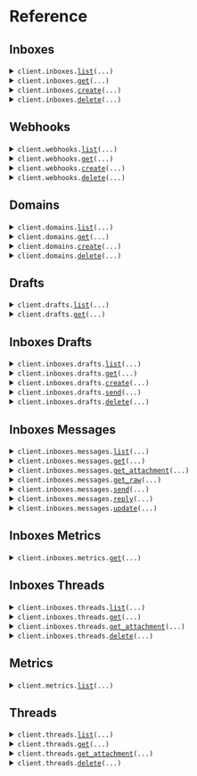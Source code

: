 # Reference
## Inboxes
<details><summary><code>client.inboxes.<a href="src/agentmail/inboxes/client.py">list</a>(...)</code></summary>
<dl>
<dd>

#### 🔌 Usage

<dl>
<dd>

<dl>
<dd>

```python
from agentmail import AgentMail

client = AgentMail(
    api_key="YOUR_API_KEY",
)
response = client.inboxes.list()
for item in response:
    yield item
# alternatively, you can paginate page-by-page
for page in response.iter_pages():
    yield page

```
</dd>
</dl>
</dd>
</dl>

#### ⚙️ Parameters

<dl>
<dd>

<dl>
<dd>

**limit:** `typing.Optional[Limit]` 
    
</dd>
</dl>

<dl>
<dd>

**page_token:** `typing.Optional[PageToken]` 
    
</dd>
</dl>

<dl>
<dd>

**request_options:** `typing.Optional[RequestOptions]` — Request-specific configuration.
    
</dd>
</dl>
</dd>
</dl>


</dd>
</dl>
</details>

<details><summary><code>client.inboxes.<a href="src/agentmail/inboxes/client.py">get</a>(...)</code></summary>
<dl>
<dd>

#### 🔌 Usage

<dl>
<dd>

<dl>
<dd>

```python
from agentmail import AgentMail

client = AgentMail(
    api_key="YOUR_API_KEY",
)
client.inboxes.get(
    inbox_id="inbox_id",
)

```
</dd>
</dl>
</dd>
</dl>

#### ⚙️ Parameters

<dl>
<dd>

<dl>
<dd>

**inbox_id:** `InboxId` 
    
</dd>
</dl>

<dl>
<dd>

**request_options:** `typing.Optional[RequestOptions]` — Request-specific configuration.
    
</dd>
</dl>
</dd>
</dl>


</dd>
</dl>
</details>

<details><summary><code>client.inboxes.<a href="src/agentmail/inboxes/client.py">create</a>(...)</code></summary>
<dl>
<dd>

#### 🔌 Usage

<dl>
<dd>

<dl>
<dd>

```python
from agentmail import AgentMail

client = AgentMail(
    api_key="YOUR_API_KEY",
)
client.inboxes.create()

```
</dd>
</dl>
</dd>
</dl>

#### ⚙️ Parameters

<dl>
<dd>

<dl>
<dd>

**username:** `typing.Optional[str]` — Username of address. Randomly generated if not specified.
    
</dd>
</dl>

<dl>
<dd>

**domain:** `typing.Optional[str]` — Domain of address. Must be verified domain. Defaults to `agentmail.to`.
    
</dd>
</dl>

<dl>
<dd>

**display_name:** `typing.Optional[str]` — Display name: `Display Name <username@domain.com>`. Defaults to `AgentMail`. Pass empty string to omit.
    
</dd>
</dl>

<dl>
<dd>

**client_id:** `typing.Optional[ClientId]` 
    
</dd>
</dl>

<dl>
<dd>

**request_options:** `typing.Optional[RequestOptions]` — Request-specific configuration.
    
</dd>
</dl>
</dd>
</dl>


</dd>
</dl>
</details>

<details><summary><code>client.inboxes.<a href="src/agentmail/inboxes/client.py">delete</a>(...)</code></summary>
<dl>
<dd>

#### 🔌 Usage

<dl>
<dd>

<dl>
<dd>

```python
from agentmail import AgentMail

client = AgentMail(
    api_key="YOUR_API_KEY",
)
client.inboxes.delete(
    inbox_id="inbox_id",
)

```
</dd>
</dl>
</dd>
</dl>

#### ⚙️ Parameters

<dl>
<dd>

<dl>
<dd>

**inbox_id:** `InboxId` 
    
</dd>
</dl>

<dl>
<dd>

**request_options:** `typing.Optional[RequestOptions]` — Request-specific configuration.
    
</dd>
</dl>
</dd>
</dl>


</dd>
</dl>
</details>

## Webhooks
<details><summary><code>client.webhooks.<a href="src/agentmail/webhooks/client.py">list</a>(...)</code></summary>
<dl>
<dd>

#### 🔌 Usage

<dl>
<dd>

<dl>
<dd>

```python
from agentmail import AgentMail

client = AgentMail(
    api_key="YOUR_API_KEY",
)
response = client.webhooks.list()
for item in response:
    yield item
# alternatively, you can paginate page-by-page
for page in response.iter_pages():
    yield page

```
</dd>
</dl>
</dd>
</dl>

#### ⚙️ Parameters

<dl>
<dd>

<dl>
<dd>

**limit:** `typing.Optional[Limit]` 
    
</dd>
</dl>

<dl>
<dd>

**page_token:** `typing.Optional[PageToken]` 
    
</dd>
</dl>

<dl>
<dd>

**request_options:** `typing.Optional[RequestOptions]` — Request-specific configuration.
    
</dd>
</dl>
</dd>
</dl>


</dd>
</dl>
</details>

<details><summary><code>client.webhooks.<a href="src/agentmail/webhooks/client.py">get</a>(...)</code></summary>
<dl>
<dd>

#### 🔌 Usage

<dl>
<dd>

<dl>
<dd>

```python
from agentmail import AgentMail

client = AgentMail(
    api_key="YOUR_API_KEY",
)
client.webhooks.get(
    webhook_id="webhook_id",
)

```
</dd>
</dl>
</dd>
</dl>

#### ⚙️ Parameters

<dl>
<dd>

<dl>
<dd>

**webhook_id:** `WebhookId` 
    
</dd>
</dl>

<dl>
<dd>

**request_options:** `typing.Optional[RequestOptions]` — Request-specific configuration.
    
</dd>
</dl>
</dd>
</dl>


</dd>
</dl>
</details>

<details><summary><code>client.webhooks.<a href="src/agentmail/webhooks/client.py">create</a>(...)</code></summary>
<dl>
<dd>

#### 🔌 Usage

<dl>
<dd>

<dl>
<dd>

```python
from agentmail import AgentMail

client = AgentMail(
    api_key="YOUR_API_KEY",
)
client.webhooks.create(
    url="url",
    event_types=["message.received", "message.received"],
)

```
</dd>
</dl>
</dd>
</dl>

#### ⚙️ Parameters

<dl>
<dd>

<dl>
<dd>

**url:** `Url` 
    
</dd>
</dl>

<dl>
<dd>

**event_types:** `EventTypes` 
    
</dd>
</dl>

<dl>
<dd>

**inbox_ids:** `typing.Optional[InboxIds]` 
    
</dd>
</dl>

<dl>
<dd>

**client_id:** `typing.Optional[ClientId]` 
    
</dd>
</dl>

<dl>
<dd>

**request_options:** `typing.Optional[RequestOptions]` — Request-specific configuration.
    
</dd>
</dl>
</dd>
</dl>


</dd>
</dl>
</details>

<details><summary><code>client.webhooks.<a href="src/agentmail/webhooks/client.py">delete</a>(...)</code></summary>
<dl>
<dd>

#### 🔌 Usage

<dl>
<dd>

<dl>
<dd>

```python
from agentmail import AgentMail

client = AgentMail(
    api_key="YOUR_API_KEY",
)
client.webhooks.delete(
    webhook_id="webhook_id",
)

```
</dd>
</dl>
</dd>
</dl>

#### ⚙️ Parameters

<dl>
<dd>

<dl>
<dd>

**webhook_id:** `WebhookId` 
    
</dd>
</dl>

<dl>
<dd>

**request_options:** `typing.Optional[RequestOptions]` — Request-specific configuration.
    
</dd>
</dl>
</dd>
</dl>


</dd>
</dl>
</details>

## Domains
<details><summary><code>client.domains.<a href="src/agentmail/domains/client.py">list</a>(...)</code></summary>
<dl>
<dd>

#### 🔌 Usage

<dl>
<dd>

<dl>
<dd>

```python
from agentmail import AgentMail

client = AgentMail(
    api_key="YOUR_API_KEY",
)
response = client.domains.list()
for item in response:
    yield item
# alternatively, you can paginate page-by-page
for page in response.iter_pages():
    yield page

```
</dd>
</dl>
</dd>
</dl>

#### ⚙️ Parameters

<dl>
<dd>

<dl>
<dd>

**limit:** `typing.Optional[Limit]` 
    
</dd>
</dl>

<dl>
<dd>

**page_token:** `typing.Optional[PageToken]` 
    
</dd>
</dl>

<dl>
<dd>

**request_options:** `typing.Optional[RequestOptions]` — Request-specific configuration.
    
</dd>
</dl>
</dd>
</dl>


</dd>
</dl>
</details>

<details><summary><code>client.domains.<a href="src/agentmail/domains/client.py">get</a>(...)</code></summary>
<dl>
<dd>

#### 🔌 Usage

<dl>
<dd>

<dl>
<dd>

```python
from agentmail import AgentMail

client = AgentMail(
    api_key="YOUR_API_KEY",
)
client.domains.get(
    domain="domain",
)

```
</dd>
</dl>
</dd>
</dl>

#### ⚙️ Parameters

<dl>
<dd>

<dl>
<dd>

**domain:** `DomainId` 
    
</dd>
</dl>

<dl>
<dd>

**request_options:** `typing.Optional[RequestOptions]` — Request-specific configuration.
    
</dd>
</dl>
</dd>
</dl>


</dd>
</dl>
</details>

<details><summary><code>client.domains.<a href="src/agentmail/domains/client.py">create</a>(...)</code></summary>
<dl>
<dd>

#### 🔌 Usage

<dl>
<dd>

<dl>
<dd>

```python
from agentmail import AgentMail

client = AgentMail(
    api_key="YOUR_API_KEY",
)
client.domains.create(
    domain="domain",
)

```
</dd>
</dl>
</dd>
</dl>

#### ⚙️ Parameters

<dl>
<dd>

<dl>
<dd>

**domain:** `DomainName` 
    
</dd>
</dl>

<dl>
<dd>

**feedback_enabled:** `typing.Optional[bool]` — Whether to forward bounce and complaint notifications to your domain.
    
</dd>
</dl>

<dl>
<dd>

**request_options:** `typing.Optional[RequestOptions]` — Request-specific configuration.
    
</dd>
</dl>
</dd>
</dl>


</dd>
</dl>
</details>

<details><summary><code>client.domains.<a href="src/agentmail/domains/client.py">delete</a>(...)</code></summary>
<dl>
<dd>

#### 🔌 Usage

<dl>
<dd>

<dl>
<dd>

```python
from agentmail import AgentMail

client = AgentMail(
    api_key="YOUR_API_KEY",
)
client.domains.delete(
    domain="domain",
)

```
</dd>
</dl>
</dd>
</dl>

#### ⚙️ Parameters

<dl>
<dd>

<dl>
<dd>

**domain:** `DomainId` 
    
</dd>
</dl>

<dl>
<dd>

**request_options:** `typing.Optional[RequestOptions]` — Request-specific configuration.
    
</dd>
</dl>
</dd>
</dl>


</dd>
</dl>
</details>

## Drafts
<details><summary><code>client.drafts.<a href="src/agentmail/drafts/client.py">list</a>(...)</code></summary>
<dl>
<dd>

#### 🔌 Usage

<dl>
<dd>

<dl>
<dd>

```python
from agentmail import AgentMail

client = AgentMail(
    api_key="YOUR_API_KEY",
)
response = client.drafts.list()
for item in response:
    yield item
# alternatively, you can paginate page-by-page
for page in response.iter_pages():
    yield page

```
</dd>
</dl>
</dd>
</dl>

#### ⚙️ Parameters

<dl>
<dd>

<dl>
<dd>

**limit:** `typing.Optional[Limit]` 
    
</dd>
</dl>

<dl>
<dd>

**page_token:** `typing.Optional[PageToken]` 
    
</dd>
</dl>

<dl>
<dd>

**labels:** `typing.Optional[Labels]` 
    
</dd>
</dl>

<dl>
<dd>

**before:** `typing.Optional[Before]` 
    
</dd>
</dl>

<dl>
<dd>

**after:** `typing.Optional[After]` 
    
</dd>
</dl>

<dl>
<dd>

**ascending:** `typing.Optional[Ascending]` 
    
</dd>
</dl>

<dl>
<dd>

**request_options:** `typing.Optional[RequestOptions]` — Request-specific configuration.
    
</dd>
</dl>
</dd>
</dl>


</dd>
</dl>
</details>

<details><summary><code>client.drafts.<a href="src/agentmail/drafts/client.py">get</a>(...)</code></summary>
<dl>
<dd>

#### 🔌 Usage

<dl>
<dd>

<dl>
<dd>

```python
from agentmail import AgentMail

client = AgentMail(
    api_key="YOUR_API_KEY",
)
client.drafts.get(
    draft_id="draft_id",
)

```
</dd>
</dl>
</dd>
</dl>

#### ⚙️ Parameters

<dl>
<dd>

<dl>
<dd>

**draft_id:** `DraftId` 
    
</dd>
</dl>

<dl>
<dd>

**request_options:** `typing.Optional[RequestOptions]` — Request-specific configuration.
    
</dd>
</dl>
</dd>
</dl>


</dd>
</dl>
</details>

## Inboxes Drafts
<details><summary><code>client.inboxes.drafts.<a href="src/agentmail/inboxes/drafts/client.py">list</a>(...)</code></summary>
<dl>
<dd>

#### 🔌 Usage

<dl>
<dd>

<dl>
<dd>

```python
from agentmail import AgentMail

client = AgentMail(
    api_key="YOUR_API_KEY",
)
response = client.inboxes.drafts.list(
    inbox_id="inbox_id",
)
for item in response:
    yield item
# alternatively, you can paginate page-by-page
for page in response.iter_pages():
    yield page

```
</dd>
</dl>
</dd>
</dl>

#### ⚙️ Parameters

<dl>
<dd>

<dl>
<dd>

**inbox_id:** `InboxId` 
    
</dd>
</dl>

<dl>
<dd>

**limit:** `typing.Optional[Limit]` 
    
</dd>
</dl>

<dl>
<dd>

**page_token:** `typing.Optional[PageToken]` 
    
</dd>
</dl>

<dl>
<dd>

**labels:** `typing.Optional[Labels]` 
    
</dd>
</dl>

<dl>
<dd>

**before:** `typing.Optional[Before]` 
    
</dd>
</dl>

<dl>
<dd>

**after:** `typing.Optional[After]` 
    
</dd>
</dl>

<dl>
<dd>

**ascending:** `typing.Optional[Ascending]` 
    
</dd>
</dl>

<dl>
<dd>

**request_options:** `typing.Optional[RequestOptions]` — Request-specific configuration.
    
</dd>
</dl>
</dd>
</dl>


</dd>
</dl>
</details>

<details><summary><code>client.inboxes.drafts.<a href="src/agentmail/inboxes/drafts/client.py">get</a>(...)</code></summary>
<dl>
<dd>

#### 🔌 Usage

<dl>
<dd>

<dl>
<dd>

```python
from agentmail import AgentMail

client = AgentMail(
    api_key="YOUR_API_KEY",
)
client.inboxes.drafts.get(
    inbox_id="inbox_id",
    draft_id="draft_id",
)

```
</dd>
</dl>
</dd>
</dl>

#### ⚙️ Parameters

<dl>
<dd>

<dl>
<dd>

**inbox_id:** `InboxId` 
    
</dd>
</dl>

<dl>
<dd>

**draft_id:** `DraftId` 
    
</dd>
</dl>

<dl>
<dd>

**request_options:** `typing.Optional[RequestOptions]` — Request-specific configuration.
    
</dd>
</dl>
</dd>
</dl>


</dd>
</dl>
</details>

<details><summary><code>client.inboxes.drafts.<a href="src/agentmail/inboxes/drafts/client.py">create</a>(...)</code></summary>
<dl>
<dd>

#### 🔌 Usage

<dl>
<dd>

<dl>
<dd>

```python
from agentmail import AgentMail

client = AgentMail(
    api_key="YOUR_API_KEY",
)
client.inboxes.drafts.create(
    inbox_id="inbox_id",
)

```
</dd>
</dl>
</dd>
</dl>

#### ⚙️ Parameters

<dl>
<dd>

<dl>
<dd>

**inbox_id:** `InboxId` 
    
</dd>
</dl>

<dl>
<dd>

**labels:** `typing.Optional[DraftLabels]` 
    
</dd>
</dl>

<dl>
<dd>

**reply_to:** `typing.Optional[DraftReplyTo]` 
    
</dd>
</dl>

<dl>
<dd>

**to:** `typing.Optional[DraftTo]` 
    
</dd>
</dl>

<dl>
<dd>

**cc:** `typing.Optional[DraftCc]` 
    
</dd>
</dl>

<dl>
<dd>

**bcc:** `typing.Optional[DraftBcc]` 
    
</dd>
</dl>

<dl>
<dd>

**subject:** `typing.Optional[DraftSubject]` 
    
</dd>
</dl>

<dl>
<dd>

**text:** `typing.Optional[DraftText]` 
    
</dd>
</dl>

<dl>
<dd>

**html:** `typing.Optional[DraftHtml]` 
    
</dd>
</dl>

<dl>
<dd>

**in_reply_to:** `typing.Optional[DraftInReplyTo]` 
    
</dd>
</dl>

<dl>
<dd>

**send_at:** `typing.Optional[DraftSendAt]` 
    
</dd>
</dl>

<dl>
<dd>

**request_options:** `typing.Optional[RequestOptions]` — Request-specific configuration.
    
</dd>
</dl>
</dd>
</dl>


</dd>
</dl>
</details>

<details><summary><code>client.inboxes.drafts.<a href="src/agentmail/inboxes/drafts/client.py">send</a>(...)</code></summary>
<dl>
<dd>

#### 🔌 Usage

<dl>
<dd>

<dl>
<dd>

```python
from agentmail import AgentMail

client = AgentMail(
    api_key="YOUR_API_KEY",
)
client.inboxes.drafts.send(
    inbox_id="inbox_id",
    draft_id="draft_id",
)

```
</dd>
</dl>
</dd>
</dl>

#### ⚙️ Parameters

<dl>
<dd>

<dl>
<dd>

**inbox_id:** `InboxId` 
    
</dd>
</dl>

<dl>
<dd>

**draft_id:** `DraftId` 
    
</dd>
</dl>

<dl>
<dd>

**add_labels:** `typing.Optional[typing.Sequence[str]]` — Labels to add to message.
    
</dd>
</dl>

<dl>
<dd>

**remove_labels:** `typing.Optional[typing.Sequence[str]]` — Labels to remove from message.
    
</dd>
</dl>

<dl>
<dd>

**request_options:** `typing.Optional[RequestOptions]` — Request-specific configuration.
    
</dd>
</dl>
</dd>
</dl>


</dd>
</dl>
</details>

<details><summary><code>client.inboxes.drafts.<a href="src/agentmail/inboxes/drafts/client.py">delete</a>(...)</code></summary>
<dl>
<dd>

#### 🔌 Usage

<dl>
<dd>

<dl>
<dd>

```python
from agentmail import AgentMail

client = AgentMail(
    api_key="YOUR_API_KEY",
)
client.inboxes.drafts.delete(
    inbox_id="inbox_id",
    draft_id="draft_id",
)

```
</dd>
</dl>
</dd>
</dl>

#### ⚙️ Parameters

<dl>
<dd>

<dl>
<dd>

**inbox_id:** `InboxId` 
    
</dd>
</dl>

<dl>
<dd>

**draft_id:** `DraftId` 
    
</dd>
</dl>

<dl>
<dd>

**request_options:** `typing.Optional[RequestOptions]` — Request-specific configuration.
    
</dd>
</dl>
</dd>
</dl>


</dd>
</dl>
</details>

## Inboxes Messages
<details><summary><code>client.inboxes.messages.<a href="src/agentmail/inboxes/messages/client.py">list</a>(...)</code></summary>
<dl>
<dd>

#### 🔌 Usage

<dl>
<dd>

<dl>
<dd>

```python
from agentmail import AgentMail

client = AgentMail(
    api_key="YOUR_API_KEY",
)
response = client.inboxes.messages.list(
    inbox_id="inbox_id",
)
for item in response:
    yield item
# alternatively, you can paginate page-by-page
for page in response.iter_pages():
    yield page

```
</dd>
</dl>
</dd>
</dl>

#### ⚙️ Parameters

<dl>
<dd>

<dl>
<dd>

**inbox_id:** `InboxId` 
    
</dd>
</dl>

<dl>
<dd>

**limit:** `typing.Optional[Limit]` 
    
</dd>
</dl>

<dl>
<dd>

**page_token:** `typing.Optional[PageToken]` 
    
</dd>
</dl>

<dl>
<dd>

**labels:** `typing.Optional[Labels]` 
    
</dd>
</dl>

<dl>
<dd>

**before:** `typing.Optional[Before]` 
    
</dd>
</dl>

<dl>
<dd>

**after:** `typing.Optional[After]` 
    
</dd>
</dl>

<dl>
<dd>

**ascending:** `typing.Optional[Ascending]` 
    
</dd>
</dl>

<dl>
<dd>

**request_options:** `typing.Optional[RequestOptions]` — Request-specific configuration.
    
</dd>
</dl>
</dd>
</dl>


</dd>
</dl>
</details>

<details><summary><code>client.inboxes.messages.<a href="src/agentmail/inboxes/messages/client.py">get</a>(...)</code></summary>
<dl>
<dd>

#### 🔌 Usage

<dl>
<dd>

<dl>
<dd>

```python
from agentmail import AgentMail

client = AgentMail(
    api_key="YOUR_API_KEY",
)
client.inboxes.messages.get(
    inbox_id="inbox_id",
    message_id="message_id",
)

```
</dd>
</dl>
</dd>
</dl>

#### ⚙️ Parameters

<dl>
<dd>

<dl>
<dd>

**inbox_id:** `InboxId` 
    
</dd>
</dl>

<dl>
<dd>

**message_id:** `MessageId` 
    
</dd>
</dl>

<dl>
<dd>

**request_options:** `typing.Optional[RequestOptions]` — Request-specific configuration.
    
</dd>
</dl>
</dd>
</dl>


</dd>
</dl>
</details>

<details><summary><code>client.inboxes.messages.<a href="src/agentmail/inboxes/messages/client.py">get_attachment</a>(...)</code></summary>
<dl>
<dd>

#### 🔌 Usage

<dl>
<dd>

<dl>
<dd>

```python
from agentmail import AgentMail

client = AgentMail(
    api_key="YOUR_API_KEY",
)
client.inboxes.messages.get_attachment(
    inbox_id="inbox_id",
    message_id="message_id",
    attachment_id="attachment_id",
)

```
</dd>
</dl>
</dd>
</dl>

#### ⚙️ Parameters

<dl>
<dd>

<dl>
<dd>

**inbox_id:** `InboxId` 
    
</dd>
</dl>

<dl>
<dd>

**message_id:** `MessageId` 
    
</dd>
</dl>

<dl>
<dd>

**attachment_id:** `AttachmentId` 
    
</dd>
</dl>

<dl>
<dd>

**request_options:** `typing.Optional[RequestOptions]` — Request-specific configuration. You can pass in configuration such as `chunk_size`, and more to customize the request and response.
    
</dd>
</dl>
</dd>
</dl>


</dd>
</dl>
</details>

<details><summary><code>client.inboxes.messages.<a href="src/agentmail/inboxes/messages/client.py">get_raw</a>(...)</code></summary>
<dl>
<dd>

#### 🔌 Usage

<dl>
<dd>

<dl>
<dd>

```python
from agentmail import AgentMail

client = AgentMail(
    api_key="YOUR_API_KEY",
)
client.inboxes.messages.get_raw(
    inbox_id="inbox_id",
    message_id="message_id",
)

```
</dd>
</dl>
</dd>
</dl>

#### ⚙️ Parameters

<dl>
<dd>

<dl>
<dd>

**inbox_id:** `InboxId` 
    
</dd>
</dl>

<dl>
<dd>

**message_id:** `MessageId` 
    
</dd>
</dl>

<dl>
<dd>

**request_options:** `typing.Optional[RequestOptions]` — Request-specific configuration. You can pass in configuration such as `chunk_size`, and more to customize the request and response.
    
</dd>
</dl>
</dd>
</dl>


</dd>
</dl>
</details>

<details><summary><code>client.inboxes.messages.<a href="src/agentmail/inboxes/messages/client.py">send</a>(...)</code></summary>
<dl>
<dd>

#### 🔌 Usage

<dl>
<dd>

<dl>
<dd>

```python
from agentmail import AgentMail

client = AgentMail(
    api_key="YOUR_API_KEY",
)
client.inboxes.messages.send(
    inbox_id="inbox_id",
)

```
</dd>
</dl>
</dd>
</dl>

#### ⚙️ Parameters

<dl>
<dd>

<dl>
<dd>

**inbox_id:** `InboxId` 
    
</dd>
</dl>

<dl>
<dd>

**labels:** `typing.Optional[MessageLabels]` 
    
</dd>
</dl>

<dl>
<dd>

**reply_to:** `typing.Optional[SendMessageReplyTo]` 
    
</dd>
</dl>

<dl>
<dd>

**to:** `typing.Optional[SendMessageTo]` 
    
</dd>
</dl>

<dl>
<dd>

**cc:** `typing.Optional[SendMessageCc]` 
    
</dd>
</dl>

<dl>
<dd>

**bcc:** `typing.Optional[SendMessageBcc]` 
    
</dd>
</dl>

<dl>
<dd>

**subject:** `typing.Optional[MessageSubject]` 
    
</dd>
</dl>

<dl>
<dd>

**text:** `typing.Optional[MessageText]` 
    
</dd>
</dl>

<dl>
<dd>

**html:** `typing.Optional[MessageHtml]` 
    
</dd>
</dl>

<dl>
<dd>

**attachments:** `typing.Optional[SendMessageAttachments]` 
    
</dd>
</dl>

<dl>
<dd>

**request_options:** `typing.Optional[RequestOptions]` — Request-specific configuration.
    
</dd>
</dl>
</dd>
</dl>


</dd>
</dl>
</details>

<details><summary><code>client.inboxes.messages.<a href="src/agentmail/inboxes/messages/client.py">reply</a>(...)</code></summary>
<dl>
<dd>

#### 🔌 Usage

<dl>
<dd>

<dl>
<dd>

```python
from agentmail import AgentMail

client = AgentMail(
    api_key="YOUR_API_KEY",
)
client.inboxes.messages.reply(
    inbox_id="inbox_id",
    message_id="message_id",
)

```
</dd>
</dl>
</dd>
</dl>

#### ⚙️ Parameters

<dl>
<dd>

<dl>
<dd>

**inbox_id:** `InboxId` 
    
</dd>
</dl>

<dl>
<dd>

**message_id:** `MessageId` 
    
</dd>
</dl>

<dl>
<dd>

**labels:** `typing.Optional[MessageLabels]` 
    
</dd>
</dl>

<dl>
<dd>

**reply_to:** `typing.Optional[SendMessageReplyTo]` 
    
</dd>
</dl>

<dl>
<dd>

**to:** `typing.Optional[SendMessageTo]` 
    
</dd>
</dl>

<dl>
<dd>

**cc:** `typing.Optional[SendMessageCc]` 
    
</dd>
</dl>

<dl>
<dd>

**bcc:** `typing.Optional[SendMessageBcc]` 
    
</dd>
</dl>

<dl>
<dd>

**text:** `typing.Optional[MessageText]` 
    
</dd>
</dl>

<dl>
<dd>

**html:** `typing.Optional[MessageHtml]` 
    
</dd>
</dl>

<dl>
<dd>

**attachments:** `typing.Optional[SendMessageAttachments]` 
    
</dd>
</dl>

<dl>
<dd>

**request_options:** `typing.Optional[RequestOptions]` — Request-specific configuration.
    
</dd>
</dl>
</dd>
</dl>


</dd>
</dl>
</details>

<details><summary><code>client.inboxes.messages.<a href="src/agentmail/inboxes/messages/client.py">update</a>(...)</code></summary>
<dl>
<dd>

#### 🔌 Usage

<dl>
<dd>

<dl>
<dd>

```python
from agentmail import AgentMail

client = AgentMail(
    api_key="YOUR_API_KEY",
)
client.inboxes.messages.update(
    inbox_id="inbox_id",
    message_id="message_id",
)

```
</dd>
</dl>
</dd>
</dl>

#### ⚙️ Parameters

<dl>
<dd>

<dl>
<dd>

**inbox_id:** `InboxId` 
    
</dd>
</dl>

<dl>
<dd>

**message_id:** `MessageId` 
    
</dd>
</dl>

<dl>
<dd>

**add_labels:** `typing.Optional[typing.Sequence[str]]` — Labels to add to message.
    
</dd>
</dl>

<dl>
<dd>

**remove_labels:** `typing.Optional[typing.Sequence[str]]` — Labels to remove from message.
    
</dd>
</dl>

<dl>
<dd>

**request_options:** `typing.Optional[RequestOptions]` — Request-specific configuration.
    
</dd>
</dl>
</dd>
</dl>


</dd>
</dl>
</details>

## Inboxes Metrics
<details><summary><code>client.inboxes.metrics.<a href="src/agentmail/inboxes/metrics/client.py">get</a>(...)</code></summary>
<dl>
<dd>

#### 🔌 Usage

<dl>
<dd>

<dl>
<dd>

```python
import datetime

from agentmail import AgentMail

client = AgentMail(
    api_key="YOUR_API_KEY",
)
client.inboxes.metrics.get(
    inbox_id="inbox_id",
    start_timestamp=datetime.datetime.fromisoformat(
        "2024-01-15 09:30:00+00:00",
    ),
    end_timestamp=datetime.datetime.fromisoformat(
        "2024-01-15 09:30:00+00:00",
    ),
)

```
</dd>
</dl>
</dd>
</dl>

#### ⚙️ Parameters

<dl>
<dd>

<dl>
<dd>

**inbox_id:** `InboxId` 
    
</dd>
</dl>

<dl>
<dd>

**start_timestamp:** `MetricStartTimestamp` 
    
</dd>
</dl>

<dl>
<dd>

**end_timestamp:** `MetricEndTimestamp` 
    
</dd>
</dl>

<dl>
<dd>

**event_types:** `typing.Optional[MetricEventTypes]` 
    
</dd>
</dl>

<dl>
<dd>

**request_options:** `typing.Optional[RequestOptions]` — Request-specific configuration.
    
</dd>
</dl>
</dd>
</dl>


</dd>
</dl>
</details>

## Inboxes Threads
<details><summary><code>client.inboxes.threads.<a href="src/agentmail/inboxes/threads/client.py">list</a>(...)</code></summary>
<dl>
<dd>

#### 🔌 Usage

<dl>
<dd>

<dl>
<dd>

```python
from agentmail import AgentMail

client = AgentMail(
    api_key="YOUR_API_KEY",
)
response = client.inboxes.threads.list(
    inbox_id="inbox_id",
)
for item in response:
    yield item
# alternatively, you can paginate page-by-page
for page in response.iter_pages():
    yield page

```
</dd>
</dl>
</dd>
</dl>

#### ⚙️ Parameters

<dl>
<dd>

<dl>
<dd>

**inbox_id:** `InboxId` 
    
</dd>
</dl>

<dl>
<dd>

**limit:** `typing.Optional[Limit]` 
    
</dd>
</dl>

<dl>
<dd>

**page_token:** `typing.Optional[PageToken]` 
    
</dd>
</dl>

<dl>
<dd>

**labels:** `typing.Optional[Labels]` 
    
</dd>
</dl>

<dl>
<dd>

**before:** `typing.Optional[Before]` 
    
</dd>
</dl>

<dl>
<dd>

**after:** `typing.Optional[After]` 
    
</dd>
</dl>

<dl>
<dd>

**ascending:** `typing.Optional[Ascending]` 
    
</dd>
</dl>

<dl>
<dd>

**request_options:** `typing.Optional[RequestOptions]` — Request-specific configuration.
    
</dd>
</dl>
</dd>
</dl>


</dd>
</dl>
</details>

<details><summary><code>client.inboxes.threads.<a href="src/agentmail/inboxes/threads/client.py">get</a>(...)</code></summary>
<dl>
<dd>

#### 🔌 Usage

<dl>
<dd>

<dl>
<dd>

```python
from agentmail import AgentMail

client = AgentMail(
    api_key="YOUR_API_KEY",
)
client.inboxes.threads.get(
    inbox_id="inbox_id",
    thread_id="thread_id",
)

```
</dd>
</dl>
</dd>
</dl>

#### ⚙️ Parameters

<dl>
<dd>

<dl>
<dd>

**inbox_id:** `InboxId` 
    
</dd>
</dl>

<dl>
<dd>

**thread_id:** `ThreadId` 
    
</dd>
</dl>

<dl>
<dd>

**request_options:** `typing.Optional[RequestOptions]` — Request-specific configuration.
    
</dd>
</dl>
</dd>
</dl>


</dd>
</dl>
</details>

<details><summary><code>client.inboxes.threads.<a href="src/agentmail/inboxes/threads/client.py">get_attachment</a>(...)</code></summary>
<dl>
<dd>

#### 🔌 Usage

<dl>
<dd>

<dl>
<dd>

```python
from agentmail import AgentMail

client = AgentMail(
    api_key="YOUR_API_KEY",
)
client.inboxes.threads.get_attachment(
    inbox_id="inbox_id",
    thread_id="thread_id",
    attachment_id="attachment_id",
)

```
</dd>
</dl>
</dd>
</dl>

#### ⚙️ Parameters

<dl>
<dd>

<dl>
<dd>

**inbox_id:** `InboxId` 
    
</dd>
</dl>

<dl>
<dd>

**thread_id:** `ThreadId` 
    
</dd>
</dl>

<dl>
<dd>

**attachment_id:** `AttachmentId` 
    
</dd>
</dl>

<dl>
<dd>

**request_options:** `typing.Optional[RequestOptions]` — Request-specific configuration. You can pass in configuration such as `chunk_size`, and more to customize the request and response.
    
</dd>
</dl>
</dd>
</dl>


</dd>
</dl>
</details>

<details><summary><code>client.inboxes.threads.<a href="src/agentmail/inboxes/threads/client.py">delete</a>(...)</code></summary>
<dl>
<dd>

#### 🔌 Usage

<dl>
<dd>

<dl>
<dd>

```python
from agentmail import AgentMail

client = AgentMail(
    api_key="YOUR_API_KEY",
)
client.inboxes.threads.delete(
    inbox_id="inbox_id",
    thread_id="thread_id",
)

```
</dd>
</dl>
</dd>
</dl>

#### ⚙️ Parameters

<dl>
<dd>

<dl>
<dd>

**inbox_id:** `InboxId` 
    
</dd>
</dl>

<dl>
<dd>

**thread_id:** `ThreadId` 
    
</dd>
</dl>

<dl>
<dd>

**request_options:** `typing.Optional[RequestOptions]` — Request-specific configuration.
    
</dd>
</dl>
</dd>
</dl>


</dd>
</dl>
</details>

## Metrics
<details><summary><code>client.metrics.<a href="src/agentmail/metrics/client.py">list</a>(...)</code></summary>
<dl>
<dd>

#### 🔌 Usage

<dl>
<dd>

<dl>
<dd>

```python
import datetime

from agentmail import AgentMail

client = AgentMail(
    api_key="YOUR_API_KEY",
)
client.metrics.list(
    start_timestamp=datetime.datetime.fromisoformat(
        "2024-01-15 09:30:00+00:00",
    ),
    end_timestamp=datetime.datetime.fromisoformat(
        "2024-01-15 09:30:00+00:00",
    ),
)

```
</dd>
</dl>
</dd>
</dl>

#### ⚙️ Parameters

<dl>
<dd>

<dl>
<dd>

**start_timestamp:** `MetricStartTimestamp` 
    
</dd>
</dl>

<dl>
<dd>

**end_timestamp:** `MetricEndTimestamp` 
    
</dd>
</dl>

<dl>
<dd>

**event_types:** `typing.Optional[MetricEventTypes]` 
    
</dd>
</dl>

<dl>
<dd>

**request_options:** `typing.Optional[RequestOptions]` — Request-specific configuration.
    
</dd>
</dl>
</dd>
</dl>


</dd>
</dl>
</details>

## Threads
<details><summary><code>client.threads.<a href="src/agentmail/threads/client.py">list</a>(...)</code></summary>
<dl>
<dd>

#### 🔌 Usage

<dl>
<dd>

<dl>
<dd>

```python
from agentmail import AgentMail

client = AgentMail(
    api_key="YOUR_API_KEY",
)
response = client.threads.list()
for item in response:
    yield item
# alternatively, you can paginate page-by-page
for page in response.iter_pages():
    yield page

```
</dd>
</dl>
</dd>
</dl>

#### ⚙️ Parameters

<dl>
<dd>

<dl>
<dd>

**limit:** `typing.Optional[Limit]` 
    
</dd>
</dl>

<dl>
<dd>

**page_token:** `typing.Optional[PageToken]` 
    
</dd>
</dl>

<dl>
<dd>

**labels:** `typing.Optional[Labels]` 
    
</dd>
</dl>

<dl>
<dd>

**before:** `typing.Optional[Before]` 
    
</dd>
</dl>

<dl>
<dd>

**after:** `typing.Optional[After]` 
    
</dd>
</dl>

<dl>
<dd>

**ascending:** `typing.Optional[Ascending]` 
    
</dd>
</dl>

<dl>
<dd>

**request_options:** `typing.Optional[RequestOptions]` — Request-specific configuration.
    
</dd>
</dl>
</dd>
</dl>


</dd>
</dl>
</details>

<details><summary><code>client.threads.<a href="src/agentmail/threads/client.py">get</a>(...)</code></summary>
<dl>
<dd>

#### 🔌 Usage

<dl>
<dd>

<dl>
<dd>

```python
from agentmail import AgentMail

client = AgentMail(
    api_key="YOUR_API_KEY",
)
client.threads.get(
    thread_id="thread_id",
)

```
</dd>
</dl>
</dd>
</dl>

#### ⚙️ Parameters

<dl>
<dd>

<dl>
<dd>

**thread_id:** `ThreadId` 
    
</dd>
</dl>

<dl>
<dd>

**request_options:** `typing.Optional[RequestOptions]` — Request-specific configuration.
    
</dd>
</dl>
</dd>
</dl>


</dd>
</dl>
</details>

<details><summary><code>client.threads.<a href="src/agentmail/threads/client.py">get_attachment</a>(...)</code></summary>
<dl>
<dd>

#### 🔌 Usage

<dl>
<dd>

<dl>
<dd>

```python
from agentmail import AgentMail

client = AgentMail(
    api_key="YOUR_API_KEY",
)
client.threads.get_attachment(
    thread_id="thread_id",
    attachment_id="attachment_id",
)

```
</dd>
</dl>
</dd>
</dl>

#### ⚙️ Parameters

<dl>
<dd>

<dl>
<dd>

**thread_id:** `ThreadId` 
    
</dd>
</dl>

<dl>
<dd>

**attachment_id:** `AttachmentId` 
    
</dd>
</dl>

<dl>
<dd>

**request_options:** `typing.Optional[RequestOptions]` — Request-specific configuration. You can pass in configuration such as `chunk_size`, and more to customize the request and response.
    
</dd>
</dl>
</dd>
</dl>


</dd>
</dl>
</details>

<details><summary><code>client.threads.<a href="src/agentmail/threads/client.py">delete</a>(...)</code></summary>
<dl>
<dd>

#### 🔌 Usage

<dl>
<dd>

<dl>
<dd>

```python
from agentmail import AgentMail

client = AgentMail(
    api_key="YOUR_API_KEY",
)
client.threads.delete(
    thread_id="thread_id",
)

```
</dd>
</dl>
</dd>
</dl>

#### ⚙️ Parameters

<dl>
<dd>

<dl>
<dd>

**thread_id:** `ThreadId` 
    
</dd>
</dl>

<dl>
<dd>

**request_options:** `typing.Optional[RequestOptions]` — Request-specific configuration.
    
</dd>
</dl>
</dd>
</dl>


</dd>
</dl>
</details>

